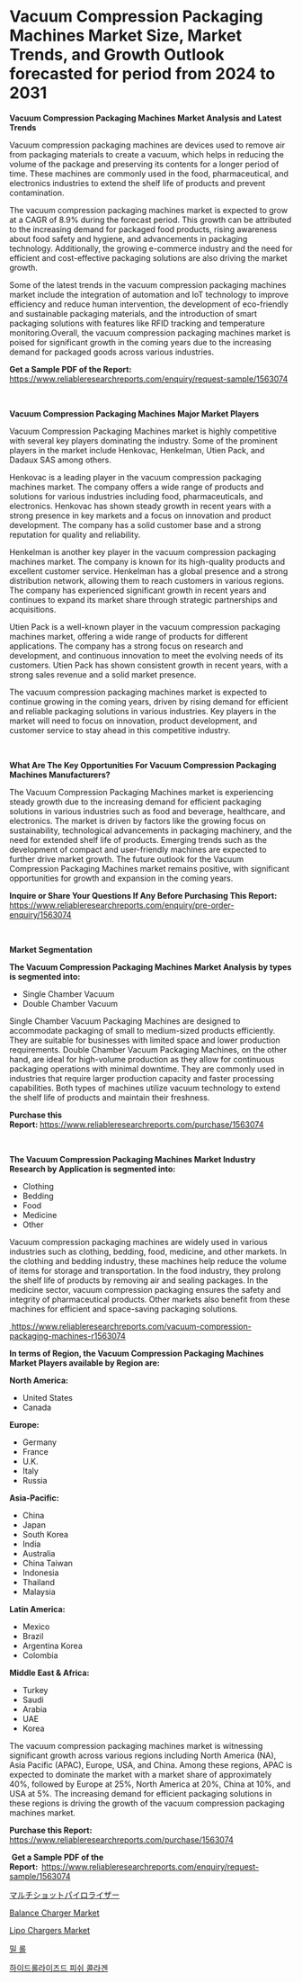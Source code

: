 <p><h1>Vacuum Compression Packaging Machines Market Size, Market Trends, and Growth Outlook forecasted for period from 2024 to 2031</h1></p><p><strong>Vacuum Compression Packaging Machines Market Analysis and Latest Trends</strong></p>
<p><p>Vacuum compression packaging machines are devices used to remove air from packaging materials to create a vacuum, which helps in reducing the volume of the package and preserving its contents for a longer period of time. These machines are commonly used in the food, pharmaceutical, and electronics industries to extend the shelf life of products and prevent contamination.</p><p>The vacuum compression packaging machines market is expected to grow at a CAGR of 8.9% during the forecast period. This growth can be attributed to the increasing demand for packaged food products, rising awareness about food safety and hygiene, and advancements in packaging technology. Additionally, the growing e-commerce industry and the need for efficient and cost-effective packaging solutions are also driving the market growth.</p><p>Some of the latest trends in the vacuum compression packaging machines market include the integration of automation and IoT technology to improve efficiency and reduce human intervention, the development of eco-friendly and sustainable packaging materials, and the introduction of smart packaging solutions with features like RFID tracking and temperature monitoring.Overall, the vacuum compression packaging machines market is poised for significant growth in the coming years due to the increasing demand for packaged goods across various industries.</p></p>
<p><strong>Get a Sample PDF of the Report:&nbsp;</strong> <a href="https://www.reliableresearchreports.com/enquiry/request-sample/1563074">https://www.reliableresearchreports.com/enquiry/request-sample/1563074</a></p>
<p>&nbsp;</p>
<p><strong>Vacuum Compression Packaging Machines Major Market Players</strong></p>
<p><p>Vacuum Compression Packaging Machines market is highly competitive with several key players dominating the industry. Some of the prominent players in the market include Henkovac, Henkelman, Utien Pack, and Dadaux SAS among others.</p><p>Henkovac is a leading player in the vacuum compression packaging machines market. The company offers a wide range of products and solutions for various industries including food, pharmaceuticals, and electronics. Henkovac has shown steady growth in recent years with a strong presence in key markets and a focus on innovation and product development. The company has a solid customer base and a strong reputation for quality and reliability.</p><p>Henkelman is another key player in the vacuum compression packaging machines market. The company is known for its high-quality products and excellent customer service. Henkelman has a global presence and a strong distribution network, allowing them to reach customers in various regions. The company has experienced significant growth in recent years and continues to expand its market share through strategic partnerships and acquisitions.</p><p>Utien Pack is a well-known player in the vacuum compression packaging machines market, offering a wide range of products for different applications. The company has a strong focus on research and development, and continuous innovation to meet the evolving needs of its customers. Utien Pack has shown consistent growth in recent years, with a strong sales revenue and a solid market presence.</p><p>The vacuum compression packaging machines market is expected to continue growing in the coming years, driven by rising demand for efficient and reliable packaging solutions in various industries. Key players in the market will need to focus on innovation, product development, and customer service to stay ahead in this competitive industry.</p></p>
<p>&nbsp;</p>
<p><strong>What Are The Key Opportunities For Vacuum Compression Packaging Machines Manufacturers?</strong></p>
<p><p>The Vacuum Compression Packaging Machines market is experiencing steady growth due to the increasing demand for efficient packaging solutions in various industries such as food and beverage, healthcare, and electronics. The market is driven by factors like the growing focus on sustainability, technological advancements in packaging machinery, and the need for extended shelf life of products. Emerging trends such as the development of compact and user-friendly machines are expected to further drive market growth. The future outlook for the Vacuum Compression Packaging Machines market remains positive, with significant opportunities for growth and expansion in the coming years.</p></p>
<p><strong>Inquire or Share Your Questions If Any Before Purchasing This Report:</strong> <a href="https://www.reliableresearchreports.com/enquiry/pre-order-enquiry/1563074">https://www.reliableresearchreports.com/enquiry/pre-order-enquiry/1563074</a></p>
<p>&nbsp;</p>
<p><strong>Market Segmentation</strong></p>
<p><strong>The Vacuum Compression Packaging Machines Market Analysis by types is segmented into:</strong></p>
<p><ul><li>Single Chamber Vacuum</li><li>Double Chamber Vacuum</li></ul></p>
<p><p>Single Chamber Vacuum Packaging Machines are designed to accommodate packaging of small to medium-sized products efficiently. They are suitable for businesses with limited space and lower production requirements. Double Chamber Vacuum Packaging Machines, on the other hand, are ideal for high-volume production as they allow for continuous packaging operations with minimal downtime. They are commonly used in industries that require larger production capacity and faster processing capabilities. Both types of machines utilize vacuum technology to extend the shelf life of products and maintain their freshness.</p></p>
<p><strong>Purchase this Report:&nbsp;</strong><a href="https://www.reliableresearchreports.com/purchase/1563074">https://www.reliableresearchreports.com/purchase/1563074</a></p>
<p>&nbsp;</p>
<p><strong>The Vacuum Compression Packaging Machines Market Industry Research by Application is segmented into:</strong></p>
<p><ul><li>Clothing</li><li>Bedding</li><li>Food</li><li>Medicine</li><li>Other</li></ul></p>
<p><p>Vacuum compression packaging machines are widely used in various industries such as clothing, bedding, food, medicine, and other markets. In the clothing and bedding industry, these machines help reduce the volume of items for storage and transportation. In the food industry, they prolong the shelf life of products by removing air and sealing packages. In the medicine sector, vacuum compression packaging ensures the safety and integrity of pharmaceutical products. Other markets also benefit from these machines for efficient and space-saving packaging solutions.</p></p>
<p><a href="https://www.reliableresearchreports.com/vacuum-compression-packaging-machines-r1563074">&nbsp;https://www.reliableresearchreports.com/vacuum-compression-packaging-machines-r1563074</a></p>
<p><strong>In terms of Region, the Vacuum Compression Packaging Machines Market Players available by Region are:</strong></p>
<p>
    <p> <strong> North America: </strong>
        <ul>
            <li>United States</li>
            <li>Canada</li>
        </ul>
        </p> 
    <p> <strong> Europe: </strong>
        <ul>
            <li>Germany</li>
            <li>France</li>
            <li>U.K.</li>
            <li>Italy</li>
            <li>Russia</li>
        </ul>
        </p> 
    <p> <strong> Asia-Pacific: </strong>
        <ul>
            <li>China</li>
            <li>Japan</li>
            <li>South Korea</li>
            <li>India</li>
            <li>Australia</li>
            <li>China Taiwan</li>
            <li>Indonesia</li>
            <li>Thailand</li>
            <li>Malaysia</li>
        </ul>
        </p> 
    <p> <strong> Latin America: </strong>
        <ul>
            <li>Mexico</li>
            <li>Brazil</li>
            <li>Argentina Korea</li>
            <li>Colombia</li>
        </ul>
        </p> 
    <p> <strong> Middle East & Africa: </strong>
        <ul>
            <li>Turkey</li>
            <li>Saudi</li>
            <li>Arabia</li>
            <li>UAE</li>
            <li>Korea</li>
        </ul>
    </p>
    </p>
<p><p>The vacuum compression packaging machines market is witnessing significant growth across various regions including North America (NA), Asia Pacific (APAC), Europe, USA, and China. Among these regions, APAC is expected to dominate the market with a market share of approximately 40%, followed by Europe at 25%, North America at 20%, China at 10%, and USA at 5%. The increasing demand for efficient packaging solutions in these regions is driving the growth of the vacuum compression packaging machines market.</p></p>
<p><strong>Purchase this Report: </strong><a href="https://www.reliableresearchreports.com/purchase/1563074">https://www.reliableresearchreports.com/purchase/1563074</a></p>
<p>&nbsp;<strong>Get a Sample PDF of the Report:&nbsp;&nbsp;</strong><a href="https://www.reliableresearchreports.com/enquiry/request-sample/1563074">https://www.reliableresearchreports.com/enquiry/request-sample/1563074</a></p>
<p><strong></strong></p>
<p><p><a href="https://github.com/LuzHills1972/Market-Research-Report-List-1/blob/main/1803713161784.md">マルチショットパイロライザー</a></p><p><a href="https://github.com/EbonyHane1955/Market-Research-Report-List-1/blob/main/balance-charger-market.md">Balance Charger Market</a></p><p><a href="https://github.com/kathiaseamanalvaradovlprc2h/Market-Research-Report-List-3/blob/main/lipo-chargers-market.md">Lipo Chargers Market</a></p><p><a href="https://github.com/Evans21Bill/Market-Research-Report-List-1/blob/main/2127604174168.md">밀 롤</a></p><p><a href="https://github.com/joyliyu/Market-Research-Report-List-1/blob/main/5752463174169.md">하이드롤라이즈드 피쉬 콜라겐</a></p></p>